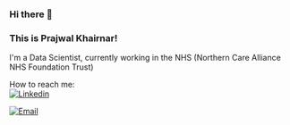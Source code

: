 ### Hi there 👋


### This is Prajwal Khairnar! 

I'm a Data Scientist, currently working in the NHS (Northern Care Alliance NHS Foundation Trust)




How to reach me:
<br>
<a href="https://www.linkedin.com/in/prajwal-khairnar/">
  <img
    alt="Linkedin"
    src="https://img.shields.io/badge/linkedin-0077B5?logo=linkedin&logoColor=white&style=for-the-badge"
  />
  
</a>

<a href="mailto:prajwal.pkhairnar@gmail.com">
  <img
    alt="Email"
    src="https://img.shields.io/badge/prajwal.pkhairnar@gmail.com-c14438?logo=Gmail&logoColor=white&style=for-the-badge"
  />
  
</a>




<!--
**prajwalkhairnar/prajwalkhairnar** is a ✨ _special_ ✨ repository because its `README.md` (this file) appears on your GitHub profile.

Here are some ideas to get you started:

- 🔭 I’m currently working on ...
- 🌱 I’m currently learning ...
- 👯 I’m looking to collaborate on ...
- 🤔 I’m looking for help with ...
- 💬 Ask me about ...
- 📫 How to reach me: ...
- 😄 Pronouns: ...
- ⚡ Fun fact: ...
-->

